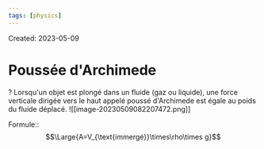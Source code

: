 ```yaml
---
tags: [physics] 
---
```

Created: 2023-05-09

# Poussée d'Archimede
?
Lorsqu'un objet est plongé dans un fluide (gaz ou liquide), une force verticale dirigée vers le haut appelé poussé d'Archimede est égale au poids du fluide déplacé.
![[image-20230509082207472.png]]
<!--SR:!2023-05-11,1,210-->

Formule::$$\Large{A=V_{\text{immergé}}\times\rho\times g}$$
<!--SR:!2023-05-12,3,250-->